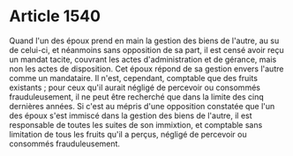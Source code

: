 # Article 1540

Quand l'un des époux prend en main la gestion des biens de l'autre, au su de celui-ci, et néanmoins sans opposition de sa part, il est censé avoir reçu un mandat tacite, couvrant les actes d'administration et de gérance, mais non les actes de disposition.   Cet époux répond de sa gestion envers l'autre comme un mandataire. Il n'est, cependant, comptable que des fruits existants ; pour ceux qu'il aurait négligé de percevoir ou consommés frauduleusement, il ne peut être recherché que dans la limite des cinq dernières années.   Si c'est au mépris d'une opposition constatée que l'un des époux s'est immiscé dans la gestion des biens de l'autre, il est responsable de toutes les suites de son immixtion, et comptable sans limitation de tous les fruits qu'il a perçus, négligé de percevoir ou consommés frauduleusement.